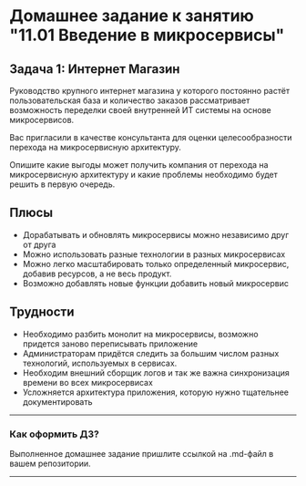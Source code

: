 # Домашнее задание к занятию "11.01 Введение в микросервисы"

## Задача 1: Интернет Магазин

Руководство крупного интернет магазина у которого постоянно растёт пользовательская база и количество заказов рассматривает возможность переделки своей внутренней ИТ системы на основе микросервисов. 

Вас пригласили в качестве консультанта для оценки целесообразности перехода на микросервисную архитектуру. 

Опишите какие выгоды может получить компания от перехода на микросервисную архитектуру и какие проблемы необходимо будет решить в первую очередь.

## Плюсы  
* Дорабатывать и обновлять микросервисы можно независимо друг от друга
* Можно использовать разные технологии в разных микросервисах
* Можно легко масштабировать только определенный микросервис, добавив ресурсов, а не весь продукт.
* Возможно добавлять новые функции добавить новый микросервис

## Трудности
* Необходимо разбить монолит на микросервисы, возможно придется заново переписывать приложение
* Администраторам придётся следить за большим числом разных технологий, используемых в сервисах.
* Необходим внешний сборщик логов и так же важна синхронизация времени во всех микросервисах 
* Усложняется архитектура приложения, которую нужно тщательнее документировать



---

### Как оформить ДЗ?

Выполненное домашнее задание пришлите ссылкой на .md-файл в вашем репозитории.

---
